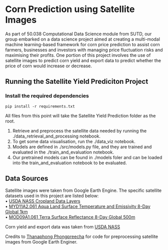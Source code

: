 # Corn Prediction using Satellite Images       
As part of 50.038 Computational Data Science module from SUTD, our group embarked on a data science project aimed at creating a multi-modal machine learning-based framework for corn price prediction to assist corn farmers, businesses and investors with managing price fluctuation risks and maximising their profits. One portion of this project involves the use of satellite images to predict corn yield and export data to predict whether the price of corn would increase or decrease.      

## Running the Satellite Yield Prediciton Project    
### Install the required dependencies          

```
pip install -r requirements.txt
```
            
All files from this point will take the Satellite Yield Prediction folder as the root. 
1. Retrieve and preprocess the satellite data needed by running the ./data_retrieval_and_processing notebook.
2. To get some data visualisation, run the ./data_viz notebook.      
3. Models are defined in ./src/models.py file, and they are trained and evaluated in the ./train_and_evaluation notebook.    
4. Our pretrained models can be found in ./models foler and can be loaded into the train_and_evaluation notebook to be evaluated.        

## Data Sources        
Satellite images were taken from Google Earth Engine. The specific satellite datasets used in this project are listed below:       
• [USDA NASS Cropland Data Layers](https://developers.google.com/earth-engine/datasets/catalog/USDA_NASS_CDL#bands)            
• [MYD11A2.061 Aqua Land Surface Temperature and Emissivity 8-Day Global 1km](https://developers.google.com/earth-engine/datasets/catalog/MODIS_061_MYD11A2)            
• [MOD09A1.061 Terra Surface Reflectance 8-Day Global 500m](https://developers.google.com/earth-engine/datasets/catalog/MODIS_061_MOD09A1)            
            
Corn yield and export data was taken from [USDA NASS](https://www.nass.usda.gov/Quick_Stats/Lite/index.php)     

Credits to [Thanaphong Phongpreecha](https://github.com/tpjoe/SpringBoard) for code for preprocessing satellite images from Google Earth Enginer. 
